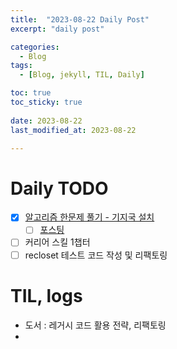 ```yaml
---
title:  "2023-08-22 Daily Post"
excerpt: "daily post"

categories:
  - Blog
tags:
  - [Blog, jekyll, TIL, Daily]

toc: true
toc_sticky: true
 
date: 2023-08-22
last_modified_at: 2023-08-22

---
```


# Daily TODO

- [x] [알고리즘 한문제 풀기 - 기지국 설치](https://www.acmicpc.net/step)
	- [ ] [포스팅](https://yelm-212.github.io/algorithm_codes/boj/)
- [ ] 커리어 스킬 1챕터
- [ ] recloset 테스트 코드 작성 및 리팩토링

# TIL, logs

- 도서 : 레거시 코드 활용 전략, 리팩토링
- 